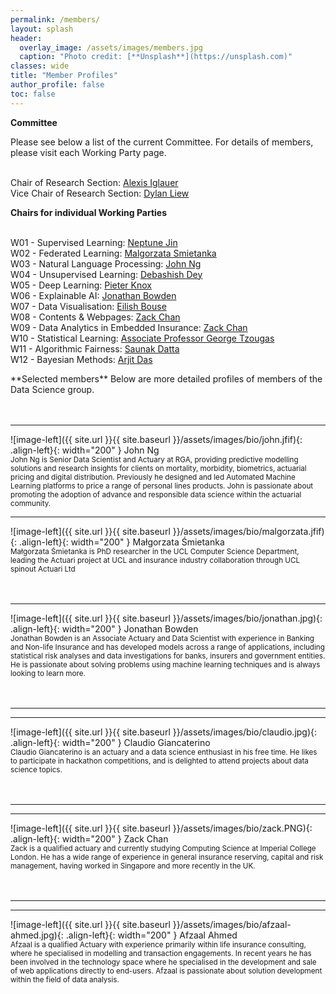 ```yaml
---
permalink: /members/
layout: splash
header:
  overlay_image: /assets/images/members.jpg
  caption: "Photo credit: [**Unsplash**](https://unsplash.com)"
classes: wide
title: "Member Profiles"
author_profile: false
toc: false
---
```


<div class="notice--success" markdown="1">

**Committee**

Please see below a list of the current Committee.  For details of members, please visit each Working Party page.

<br>Chair of Research Section: <a href="https://www.linkedin.com/in/aiglauer/?originalSubdomain=ch"> Alexis Iglauer </a>
<br>Vice Chair of Research Section: <a href="https://www.linkedin.com/in/dylanliew/"> Dylan Liew </a>

**Chairs for individual Working Parties**

<br>W01 - Supervised Learning: <a href href="https://www.linkedin.com/in/neptune-jin-0a1aba93/"> Neptune Jin </a>
<br>W02 - Federated Learning: <a href href="https://www.linkedin.com/in/ma%C5%82gorzata-%C5%9Bmietanka-a1963a112/"> Malgorzata Smietanka </a>
<br>W03 - Natural Language Processing: <a href="https://www.linkedin.com/in/wui-hua-ng/"> John Ng </a>
<br>W04 - Unsupervised Learning: <a href="https://www.linkedin.com/in/debashish-dey-669025a3/"> Debashish Dey </a>
<br>W05 - Deep Learning: <a href href="https://www.linkedin.com/in/pieter-knox/"> Pieter Knox </a>
<br>W06 - Explainable AI: <a href href="https://www.linkedin.com/in/jonathan-bowden-22433b27/"> Jonathan Bowden </a>
<br>W07 - Data Visualisation: <a href href="https://www.linkedin.com/in/eilish-bouse-655194b2/"> Eilish Bouse </a>
<br>W08 - Contents & Webpages: <a href href="https://www.linkedin.com/in/chanzhanliang/"> Zack Chan </a>
<br>W09 - Data Analytics in Embedded Insurance: <a href href="https://www.linkedin.com/in/chanzhanliang/"> Zack Chan </a>
<br>W10 - Statistical Learning: <a href="https://researchportal.hw.ac.uk/en/persons/george-tzougas"> Associate Professor George Tzougas </a>
<br>W11 - Algorithmic Fairness: <a href="https://www.linkedin.com/in/saunak-dutta-b74a551b/"> Saunak Datta </a>
<br>W12 - Bayesian Methods: <a href="https://www.linkedin.com/in/arijitdas1986/"> Arjit Das </a>
</div>

<div class="notice--primary" markdown="1">
**Selected members**
Below are more detailed profiles of members of the Data Science group.
<br>
<br>
<br>
<hr>
![image-left]({{ site.url }}{{ site.baseurl }}/assets/images/bio/john.jfif){: .align-left}{: width="200" } John Ng <br> <small> John Ng is Senior Data Scientist and Actuary at RGA, providing predictive modelling solutions and research insights for clients on mortality, morbidity, biometrics, actuarial pricing and digital distribution. Previously he designed and led Automated Machine Learning platforms to price a range of personal lines products. John is passionate about promoting the adoption of advance and responsible data science within the actuarial community. </small>
<br>
<hr>
![image-left]({{ site.url }}{{ site.baseurl }}/assets/images/bio/malgorzata.jfif){: .align-left}{: width="200" } Małgorzata Śmietanka <br> <small>
Małgorzata Śmietanka is PhD researcher in the UCL Computer Science Department, leading the Actuari project at UCL and insurance industry collaboration through UCL spinout Actuari Ltd </small>
<br>
<br>
<br>
<hr>
![image-left]({{ site.url }}{{ site.baseurl }}/assets/images/bio/jonathan.jpg){: .align-left}{: width="200" } Jonathan Bowden <br> <small> Jonathan Bowden is an Associate Actuary and Data Scientist with experience in Banking and Non-life Insurance and has developed models across a range of applications, including statistical risk analyses and data investigations for banks, insurers and government entities. He is passionate about solving problems using machine learning techniques and is always looking to learn more. </small>
<br>
<br>
<br>
<hr>
<hr>
![image-left]({{ site.url }}{{ site.baseurl }}/assets/images/bio/claudio.jpg){: .align-left}{: width="200" } Claudio Giancaterino <br> <small> Claudio Giancaterino is an actuary  and a data science enthusiast in his free time. He likes to participate in hackathon competitions, and is delighted to attend projects about data science topics. </small>
<br>
<br>
<br>
<hr>
<hr>
![image-left]({{ site.url }}{{ site.baseurl }}/assets/images/bio/zack.PNG){: .align-left}{: width="200" } Zack Chan <br> <small> Zack is a qualified actuary and currently studying Computing Science at Imperial College London. He has a wide range of experience in general insurance reserving, capital and risk management, having worked in Singapore and more recently in the UK. </small>
<br>
<br>
<br>
<hr>
<hr>
![image-left]({{ site.url }}{{ site.baseurl }}/assets/images/bio/afzaal-ahmed.jpg){: .align-left}{: width="200" } Afzaal Ahmed <br> <small> Afzaal is a qualified Actuary with experience primarily within life insurance consulting, where he specialised in modelling and transaction engagements. In recent years he has been involved in the technology space where he specialised in the development and sale of web applications directly to end-users. Afzaal is passionate about solution development within the field of data analysis. </small>
<br>
<br>
<br>

</div>

